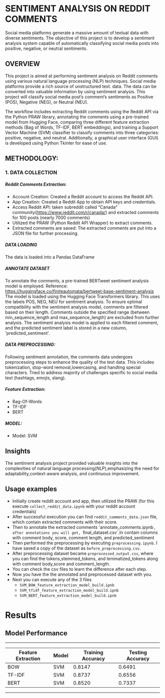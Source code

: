 # SENTIMENT ANALYSIS ON REDDIT COMMENTS 
Social media platforms generate a massive amount of textual data with diverse sentiments. The objective of this project is to develop a sentiment analysis system capable of automatically classifying social media posts into positive, negative, or neutral sentiments.

## OVERVIEW
This project is aimed at performing sentiment analysis on Reddit comments using various natural language processing (NLP) techniques. Social media platforms provide a rich source of unstructured text.
data. The data can be converted into valuable information by using sentiment analysis. This project will classify social media post’s comment’s sentiments as Positive (POS), Negative (NEG),
or Neutral (NEU).

The workflow includes extracting Reddit comments using the Reddit API via the Python PRAW library, annotating the comments using a pre-trained model from Hugging Face, comparing three different feature extraction methods (Bag of Words, TF-IDF, BERT embeddings), and training a Support Vector Machine (SVM) classifier to classify comments into three categories: positive, negative, and neutral. Additionally, a graphical user interface (GUI) is developed using Python Tkinter for ease of use.

## METHODOLOGY:
### 1. DATA COLLECTION
##### Reddit Comments Extraction:
* Account Creation: Created a Reddit account to access the Reddit API.
* App Creation: Created a Reddit App to obtain API keys and credentials.
* Access Reddit API: taken subreddit called “Canada” community(https://www.reddit.com/r/canada/) and extracted comments for 100 posts (nearly 7000 comments) 
* Utilized the PRAW (Python Reddit API Wrapper) to extract comments. 
* Extracted comments are saved: The extracted comments are put into a JSON file for further processing.
##### DATA LOADING
The data is loaded into a Pandas DataFrame
##### ANNOTATE DATASET
To annotate the comments, a pre-trained BERTweet sentiment analysis model is employed.
Reference: https://huggingface.co/finiteautomata/bertweet-base-sentiment-analysis
The model is loaded using the Hugging Face Transformers library.
This uses the labels POS, NEG, NEU for sentiment analysis.
To ensure optimal compatibility with the sentiment analysis model, comments are filtered based on their length.
Comments outside the specified range (between min_sequence_length and max_sequence_length) are excluded from further analysis.
The sentiment analysis model is applied to each filtered comment, and the predicted sentiment label is stored in a new column, 'predicted_sentiment'.
##### DATA PREPROCESSING:
Following sentiment annotation, the comments data undergoes preprocessing steps to enhance the quality of the text data. This includes tokenization, stop-word removal,lowercasing, and handling special             characters.
Tried to address majority of challenges specific to social media text (hashtags, emojis, slang).
##### Feature Extraction:
* Bag-Of-Words
* TF-IDF
* BERT
##### MODEL:
* Model: SVM
## Insights
The sentiment analysis project provided valuable insights into the complexities of natural language processing(NLP),emphasizing the need for adaptability,context-aware analysis, and continuous improvement.

## Usage examples
* Initially create reddit account and app, then utilized the PRAW (for this execute `collect_reddit_data.ipynb` with your reddit account credentials)
* After successful execution you can find `reddit_comments_data.json` file, which contain extracted comments with their score.
* Then to annotate the extracted comments 'annotate_comments.ipynb`, after annotations you will get, `final_dataset.csv`.In contain columns with comment body, score, comment length, and predicted_sentiment
* Then performed the preprocessing by executing `preprocessing.ipynb`. I have saved a copy of the dataset as `before_preprocessing.csv`.
* After preprocessing dataset became `preprocessed_output.csv`, where you can find the tokens,stemmed_tokens, and lemmatized_tokens along with comment body,score and comment_length.
* You can check the csv files to learn the difference after each step.
* Now you have the the annotated and preprocessed dataset with you.
* Next you can execute any of the 3 files
  - `SVM_BOW_feature_extraction_model_build.ipnb`
  - `SVM_tfidf_feature_extraction_model_build.ipnb`
  - `SVM_BERT_feature_extraction_model_build.ipnb`
# Results

## Model Performance
-----------------------------------------------------------------------
| Feature Extraction | Model | Training Accuracy  | Testing Accuracy  |
| ------------------ | ----- | ------------------ | ----------------- |
| BOW                | SVM   | 0.8147             | 0.6491            |
| TF-IDF             | SVM   | 0.8737             | 0.6556            |
| BERT               | SVM   | 0.8520             | 0.7337            |
-----------------------------------------------------------------------


